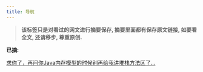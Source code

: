 ```yaml
---
title: 导航
---
```


> **该标签只是对看过的网文进行摘要保存, 摘要里面都有保存原文链接, 如要看全文, 还请移步, 尊重原创.**

**已摘:**

[求你了，再问你Java内存模型的时候别再给我讲堆栈方法区了…](/summary/JMM-Hollis-19.7.8.md)

